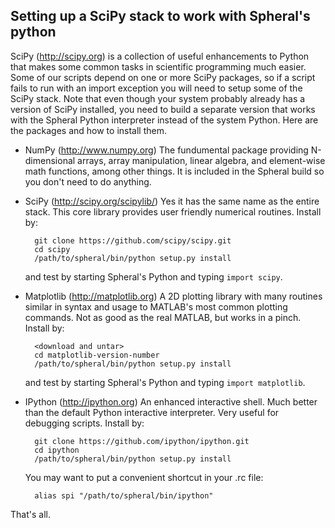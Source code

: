 Setting up a SciPy stack to work with Spheral's python
------------------------------------------------------

SciPy (http://scipy.org) is a collection of useful enhancements to Python that
makes some common tasks in scientific programming much easier. Some of our
scripts depend on one or more SciPy packages, so if a script fails to run with
an import exception you will need to setup some of the SciPy stack. Note that
even though your system probably already has a version of SciPy installed, you
need to build a separate version that works with the Spheral Python
interpreter instead of the system Python. Here are the packages and how to
install them.

+ NumPy (http://www.numpy.org)
  The fundumental package providing N-dimensional arrays, array manipulation,
  linear algebra, and element-wise math functions, among other things. It is
  included in the Spheral build so you don't need to do anything.

+ SciPy (http://scipy.org/scipylib/)
  Yes it has the same name as the entire stack. This core library provides
  user friendly numerical routines. Install by:

        git clone https://github.com/scipy/scipy.git
        cd scipy
        /path/to/spheral/bin/python setup.py install
  
  and test by starting Spheral's Python and typing `import scipy`.

+ Matplotlib (http://matplotlib.org)
  A 2D plotting library with many routines similar in syntax and usage to
  MATLAB's most common plotting commands. Not as good as the real MATLAB, but
  works in a pinch. Install by:

        <download and untar>
        cd matplotlib-version-number
        /path/to/spheral/bin/python setup.py install
        
  and test by starting Spheral's Python and typing `import matplotlib`.

+ IPython (http://ipython.org)
  An enhanced interactive shell. Much better than the default Python
  interactive interpreter. Very useful for debugging scripts. Install by:

        git clone https://github.com/ipython/ipython.git
        cd ipython
        /path/to/spheral/bin/python setup.py install

  You may want to put a convenient shortcut in your .rc file:
  
        alias spi "/path/to/spheral/bin/ipython"
        
That's all.
